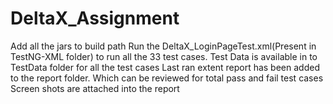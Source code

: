 # DeltaX_Assignment
Add all the jars to build path
Run the DeltaX_LoginPageTest.xml(Present in TestNG-XML folder) to run all the 33 test cases.
Test Data is available in to TestData folder for all the test cases
Last ran extent report has been added to the report folder. Which can be reviewed for total pass and fail test cases
Screen shots are attached into the report
